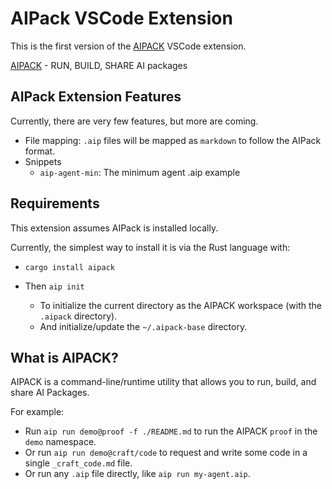 # AIPack VSCode Extension

This is the first version of the [AIPACK](https://aipack.ai) VSCode extension.

[AIPACK](https://aipack.ai) - RUN, BUILD, SHARE AI packages

## AIPack Extension Features

Currently, there are very few features, but more are coming.

- File mapping: `.aip` files will be mapped as `markdown` to follow the AIPack format.
- Snippets
    - `aip-agent-min`: The minimum agent .aip example

## Requirements

This extension assumes AIPack is installed locally.

Currently, the simplest way to install it is via the Rust language with:

- `cargo install aipack`

- Then `aip init`
    - To initialize the current directory as the AIPACK workspace (with the `.aipack` directory).
    - And initialize/update the `~/.aipack-base` directory.

## What is AIPACK?

AIPACK is a command-line/runtime utility that allows you to run, build, and share AI Packages.

For example:

- Run `aip run demo@proof -f ./README.md` to run the AIPACK `proof` in the `demo` namespace.
- Or run `aip run demo@craft/code` to request and write some code in a single `_craft_code.md` file.
- Or run any `.aip` file directly, like `aip run my-agent.aip`.
